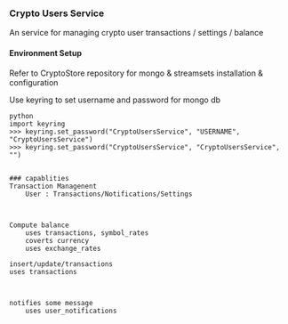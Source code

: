 ### Crypto Users Service
An service for managing crypto user transactions  / settings  / balance 



#### Environment Setup 
Refer to CryptoStore repository for mongo & streamsets installation & configuration     

Use keyring to set  username and password for mongo db  
``` 
python  
import keyring 
>>> keyring.set_password("CryptoUsersService", "USERNAME", "CryptoUsersService")
>>> keyring.set_password("CryptoUsersService", "CryptoUsersService", "")


### capablities 
Transaction Managenent 
    User : Transactions/Notifications/Settings 



Compute balance     
    uses transactions, symbol_rates 
    coverts currency 
    uses exchange_rates 

insert/update/transactions 
uses transactions 



notifies some message 
    uses user_notifications
